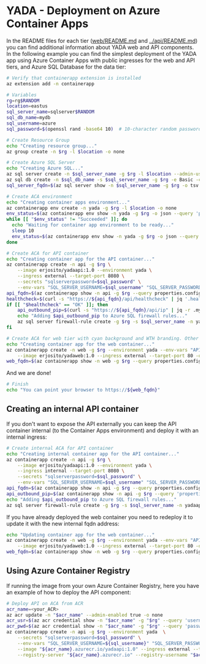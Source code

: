 # YADA - Deployment on Azure Container Apps

In the README files for each tier ([web/README.md](../web/README.md) and [../api/README.md](api/README.md)) you can find additional information about YADA web and API components. In the following example you can find the simplest deployment of the YADA app using Azure Container Apps with public ingresses for the web and API tiers, and Azure SQL Database for the data tier:

```bash
# Verify that containerapp extension is installed
az extension add -n containerapp

# Variables
rg=rg$RANDOM
location=eastus
sql_server_name=sqlserver$RANDOM
sql_db_name=mydb
sql_username=azure
sql_password=$(openssl rand -base64 10)  # 10-character random password

# Create Resource Group
echo "Creating resource group..."
az group create -n $rg -l $location -o none

# Create Azure SQL Server
echo "Creating Azure SQL..."
az sql server create -n $sql_server_name -g $rg -l $location --admin-user "$sql_username" --admin-password "$sql_password" -o none
az sql db create -n $sql_db_name -s $sql_server_name -g $rg -e Basic -c 5 --no-wait -o none
sql_server_fqdn=$(az sql server show -n $sql_server_name -g $rg -o tsv --query fullyQualifiedDomainName) && echo $sql_server_fqdn

# Create ACA environment
echo "Creating container apps environment..."
az containerapp env create -n yada -g $rg -l $location -o none
env_status=$(az containerapp env show -n yada -g $rg -o json --query 'properties.provisioningState' -o tsv)
while [[ "$env_status" != "Succeeded" ]]; do
  echo "Waiting for container app environment to be ready..."
  sleep 10
  env_status=$(az containerapp env show -n yada -g $rg -o json --query 'properties.provisioningState' -o tsv)
done

# Create ACA for API container
echo "Creating container app for the API container..."
az containerapp create -n api -g $rg \
    --image erjosito/yadaapi:1.0 --environment yada \
    --ingress external --target-port 8080 \
    --secrets "sqlserverpassword=$sql_password" \
    --env-vars "SQL_SERVER_USERNAME=$sql_username" "SQL_SERVER_PASSWORD=secretref:sqlserverpassword" "SQL_SERVER_FQDN=$sql_server_fqdn" -o none
api_fqdn=$(az containerapp show -n api -g $rg --query properties.configuration.ingress.fqdn -o tsv)
healthcheck=$(curl -s "https://${api_fqdn}/api/healthcheck" | jq '.health')
if [[ "$healthcheck" == "OK" ]]; then
    api_outbound_pip=$(curl -s "https://${api_fqdn}/api/ip" | jq -r .my_public_ip)
    echo "Adding $api_outbound_pip to Azure SQL firewall rules..."
    az sql server firewall-rule create -g $rg -s $sql_server_name -n yadaapi --start-ip-address $api_outbound_pip --end-ip-address $api_outbound_pip -o none
fi

# Create ACA for web tier with cyan background and WTH branding. Other colors you can use: #92cb96 (green), #fcba87 (orange), #fdfbc0 (yellow)
echo "Creating container app for the web container..."
az containerapp create -n web -g $rg --environment yada --env-vars "API_URL=https://${api_fqdn}" "BACKGROUND=#aaf1f2" "BRANDING=whatthehack" \
    --image erjosito/yadaweb:1.0 --ingress external --target-port 80 -o none
web_fqdn=$(az containerapp show -n web -g $rg --query properties.configuration.ingress.fqdn -o tsv)
```

And we are done!

```bash
# Finish
echo "You can point your browser to https://${web_fqdn}"
```

## Creating an internal API container

If you don't want to expose the API externally you can keep the API container internal (to the Container Apps environment) and deploy it with an internal ingress:

```bash
# Create internal ACA for API container
echo "Creating internal container app for the API container..."
az containerapp create -n api -g $rg \
    --image erjosito/yadaapi:1.0 --environment yada \
    --ingress internal --target-port 8080 \
    --secrets "sqlserverpassword=$sql_password" \
    --env-vars "SQL_SERVER_USERNAME=$sql_username" "SQL_SERVER_PASSWORD=secretref:sqlserverpassword" "SQL_SERVER_FQDN=$sql_server_fqdn" -o none
api_fqdn=$(az containerapp show -n api -g $rg --query properties.configuration.ingress.fqdn -o tsv)
api_outbound_pip=$(az containerapp show -n api -g $rg --query 'properties.outboundIpAddresses' -o tsv)
echo "Adding $api_outbound_pip to Azure SQL firewall rules..."
az sql server firewall-rule create -g $rg -s $sql_server_name -n yadaapi --start-ip-address $api_outbound_pip --end-ip-address $api_outbound_pip -o none
```

If you have already deployed the web container you need to redeploy it to update it with the new internal fqdn address:

```bash
echo "Updating container app for the web container..."
az containerapp create -n web -g $rg --environment yada --env-vars "API_URL=https://${api_fqdn}" "BACKGROUND=#aaf1f2" "BRANDING=whatthehack" \
    --image erjosito/yadaweb:1.0 --ingress external --target-port 80 -o none
web_fqdn=$(az containerapp show -n web -g $rg --query properties.configuration.ingress.fqdn -o tsv)
```

## Using Azure Container Registry

If running the image from your own Azure Container Registry, here you have an example of how to deploy the API component:

```bash
# Deploy API on ACA from ACR
acr_name=<your_ACR>
az acr update -n "$acr_name" --admin-enabled true -o none
acr_usr=$(az acr credential show -n "$acr_name" -g "$rg" --query 'username' -o tsv)
acr_pwd=$(az acr credential show -n "$acr_name" -g "$rg" --query 'passwords[0].value' -o tsv)
az containerapp create -n api -g $rg --environment yada  \
    --secrets "sqlserverpassword=$sql_password" \
    --env-vars "SQL_SERVER_USERNAME=${sql_username}" "SQL_SERVER_PASSWORD=secretref:sqlserverpassword" "SQL_SERVER_FQDN=${sql_server_fqdn}" \
    --image "${acr_name}.azurecr.io/yadaapi:1.0" --ingress external --target-port 8080 \
    --registry-server "${acr_name}.azurecr.io" --registry-username "$acr_usr" --registry-password "$acr_pwd" -o none
```
